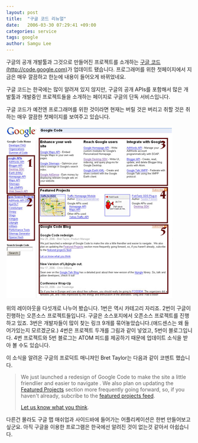 ```yaml
---
layout: post
title:  "구글 코드 리뉴얼"
date:   2006-03-30 07:29:41 +09:00
categories: service
tags: google
author: Samgu Lee
---
```

구글의 공개 개발툴과 그것으로 만들어진 프로젝트를 소개하는 [구글 코드(http://code.google.com)](http://code.google.com)가 업데이트 됐습니다. 프로그래머를 위한 첫페이지에서 지금은 매우 깔끔하고 한눈에 내용이 들어오게 바뀌었네요.

구글 코드는 한국에는 많이 알려져 있지 않지만, 구글의 공개 APIs를 포함해서 많은 개발툴과 개발중인 프로젝트들을 소개하는 페이지로 구글의 단독 서비스입니다.

구글 코드가 예전엔 프로그래머를 위한 것이라면 현재는 버릴 것은 버리고 취할 것은 취하는 매우 깔끔한 첫페이지를 보여주고 있습니다.

![구글 코드 업데이트](/assets/code_update.jpg)

위의 레이아웃을 다섯개로 나누어 봤습니다. 1번은 역시 카테고리 자리죠. 2번이 구글이 진행하는 오픈소스 프로젝트들입니다. 구글은 소스포지에서 오픈소스 프로젝트를 진행하고 있죠. 3번은 개발자들이 많이 찾는 링크 9개를 묶어놓았습니다.(애드센스는 왜 들어가있는지 모르겠군요.) 4번은 프로젝트 두개를 그림과 같이 넣었고, 5번이 블로그입니다. 4번 프로젝트와 5번 블로그는 ATOM 피드를 제공하기 때문에 업데이트 소식을 받아 볼 수도 있습니다.

이 소식을 알려온 구글의 프로덕트 매니져인 Bret Taylor는 다음과 같이 코멘트 했습니다.

> We just launched a redesign of Google Code to make the site a little friendlier and easier to navigate . We also plan on updating the [Featured Projects](http://code.google.com/) section more frequently going forward, so, if you haven't already, subcribe to the [featured projects feed](http://code.google.com/feeds/featured.xml).
> 
> [Let us know what you think](mailto:code@google.com).

다른건 몰라도 구글 맵 매쉬업과 사이드바에 들어가는 어플리케이션은 한번 만들어보고 싶군요. 아직 구글을 이용한 프로그램은 한국에선 알려진 것이 없는것 같아서 아쉽습니다.

